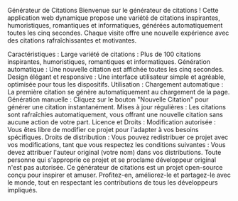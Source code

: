 Générateur de Citations
Bienvenue sur le générateur de citations ! Cette application web dynamique propose une variété de citations inspirantes, humoristiques, romantiques et informatiques, générées automatiquement toutes les cinq secondes. Chaque visite offre une nouvelle expérience avec des citations rafraîchissantes et motivantes.

Caractéristiques :
Large variété de citations : Plus de 100 citations inspirantes, humoristiques, romantiques et informatiques.
Génération automatique : Une nouvelle citation est affichée toutes les cinq secondes.
Design élégant et responsive : Une interface utilisateur simple et agréable, optimisée pour tous les dispositifs.
Utilisation :
Chargement automatique : La première citation se génère automatiquement au chargement de la page.
Génération manuelle : Cliquez sur le bouton "Nouvelle Citation" pour générer une citation instantanément.
Mises à jour régulières : Les citations sont rafraîchies automatiquement, vous offrant une nouvelle citation sans aucune action de votre part.
Licence et Droits :
Modification autorisée : Vous êtes libre de modifier ce projet pour l'adapter à vos besoins spécifiques.
Droits de distribution : Vous pouvez redistribuer ce projet avec vos modifications, tant que vous respectez les conditions suivantes :
Vous devez attribuer l'auteur original (votre nom) dans vos distributions.
Toute personne qui s'approprie ce projet et se proclame développeur original n'est pas autorisée.
Ce générateur de citations est un projet open-source conçu pour inspirer et amuser. Profitez-en, améliorez-le et partagez-le avec le monde, tout en respectant les contributions de tous les développeurs impliqués.
